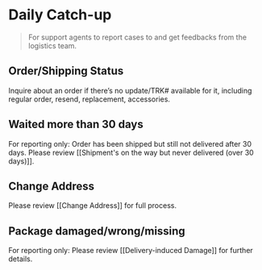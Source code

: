 # Daily Catch-up
> For support agents to report cases to and get feedbacks from the logistics team. 


## Order/Shipping Status
Inquire about an order if there’s no update/TRK# available for it, including regular order, resend, replacement, accessories. 


## Waited more than 30 days
For reporting only: Order has been shipped but still not delivered after 30 days. Please review [[Shipment's on the way but never delivered (over 30 days)]].

## Change Address
Please review [[Change Address]] for full process.


## Package damaged/wrong/missing
For reporting only: Please review [[Delivery-induced Damage]] for further details.

